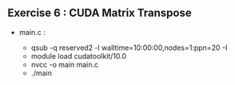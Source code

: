 ## Exercise 6 : CUDA Matrix Transpose

* main.c :

  * qsub -q reserved2 -l walltime=10:00:00,nodes=1:ppn=20 -I
  * module load cudatoolkit/10.0
  * nvcc -o main main.c
  * ./main
